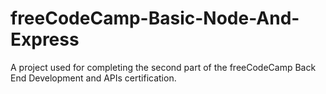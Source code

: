 # freeCodeCamp-Basic-Node-And-Express

A project used for completing the second part of the freeCodeCamp Back End Development and APIs certification.
